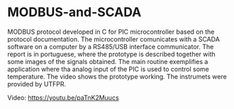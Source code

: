 # MODBUS-and-SCADA
MODBUS protocol developed in C for PIC microcontroller based on the protocol documentation. The microcontroller comunicates with a SCADA software on a computer by a RS485/USB interface communicator. The report is in portuguese, where the prototype is described together with some images of the signals obtained. The main routine exemplifies a application where tha analog input of the PIC is used to control some temperature. The video shows the prototype working. The instrumets were provided by UTFPR.

Video: https://youtu.be/paTnK2Muucs
